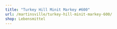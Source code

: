 ```yaml
---
title: "Turkey Hill Minit Markey #600"
url: /martinsville/turkey-hill-minit-markey-600/
shop: Lebensmittel
---
```

